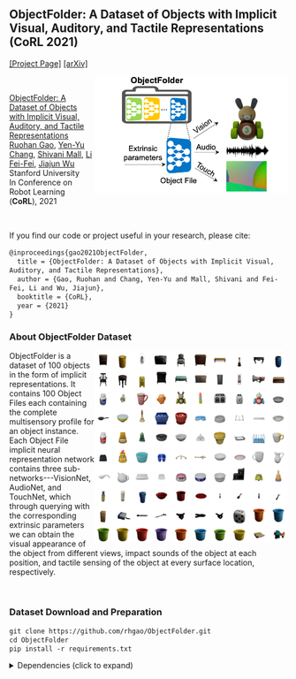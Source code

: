 ## ObjectFolder: A Dataset of Objects with Implicit Visual, Auditory, and Tactile Representations (CoRL 2021)
[[Project Page]](https://ai.stanford.edu/~rhgao/objectfolder/)    [[arXiv]](https://arxiv.org/abs/2109.07991) 

<img src='ObjectFolder_teaser.png' align="right" width=350>

<br/>

[ObjectFolder: A Dataset of Objects with Implicit Visual, Auditory, and Tactile Representations](https://arxiv.org/abs/2109.07991)  
 [Ruohan Gao](https://www.ai.stanford.edu/~rhgao/),  [Yen-Yu Chang](https://yuyuchang.github.io/),  [Shivani Mall](), [Li Fei-Fei](https://profiles.stanford.edu/fei-fei-li), [Jiajun Wu](https://jiajunwu.com/)<br/>
 Stanford University  
 In Conference on Robot Learning (**CoRL**), 2021  
 
<br/>

If you find our code or project useful in your research, please cite:

    @inproceedings{gao2021ObjectFolder,
      title = {ObjectFolder: A Dataset of Objects with Implicit Visual, Auditory, and Tactile Representations},
      author = {Gao, Ruohan and Chang, Yen-Yu and Mall, Shivani and Fei-Fei, Li and Wu, Jiajun},
      booktitle = {CoRL},
      year = {2021}
    }

### About ObjectFolder Dataset

<img src='dataset_visualization.png' align="right" width=350>

ObjectFolder is a dataset of 100 objects in the form of implicit representations. It contains 100 Object Files each containing the complete multisensory profile for an object instance. Each Object File implicit neural representation network contains three sub-networks---VisionNet, AudioNet, and TouchNet, which through querying with the corresponding extrinsic parameters we can obtain the visual appearance of the object from different views, impact sounds of the object at each position, and tactile sensing of the object at every surface location, respectively.

<br/>

### Dataset Download and Preparation
```
git clone https://github.com/rhgao/ObjectFolder.git
cd ObjectFolder
pip install -r requirements.txt
```
<details>
  <summary> Dependencies (click to expand) </summary>
  
  ## Dependencies
  - PyTorch 1.? 
  - numpy 4.???

### Rendering images, audios, and touch tactiles
Run the following command to render images, audios, and tactile RGB images.
```
  $ python evaluate.py --object_file_path path_of_ObjectFile \
      --vision_test_file_path path_of_vision_test_file \
      --vision_results_dir path_of_vision_results_directory \
      --audio_vertices_file_path path_of_audio_testing_vertices_file \
      --audio_forces_file_path path_of_forces_file \
      --audio_results_dir path_of_audio_results_directory \
      --touch_vertices_file_path path_of_touch_testing_vertices_file \
      --touch_results_path path_of_touch_results_directory
```
This code can be given with the following command-line arguments:
  * `--object_file_path`: The path of ObjectFile.
  * `--vision_test_file_path`: The path of vision testing file, which should be a npy file.
  * `--vision_results_dir`: The path of vision results directory to save rendered images.
  * `--audio_vertices_file_path`: The path of audio testing vertices file, which should be a npy file.
  * `--audio_forces_file_path`: The path of forces file, which should be a npy file.
  * `--audio_results_dir`: The path of audio results directory to save rendered audio wav files.
  * `--touch_vertices_file_path`: The path of touch testing vertices file, which should be a npy file.
  * `--touch_results_dir`: The path of touch results directory to save rendered tactile RGB images.

### Data format
  * `--vision_test_file_path`: It is a npy file with shape as (N, 6), where N is the number of testing viewpoints. Each data point represents the coordinates of the camera and the light. It should be (camera_x, camera_y, camera_z, light_x, light_y, light_z).
  * `--audio_vertices_file_path`: It is a npy file with shape as (N, 3), where N is the number of audio testing vertices on objects. Each data point represents the coordinates on objects. It should be (x, y, z).
  * `--audio_forces_file_path`: It is a npy file with shape as (N, 3), where N is the number of audio testing vertices on objects. Each data point represents the forces on coordinates. It should be (F_x, F_y, F_z).
  * `--touch_vertices_file_path`: It is a npy file with shape as (N, 3), where N is the number of touch testing vertices on objects. Each data point represents the coordinates on objects. It should be (x, y, z).

### Demo
For example:
```
  $ python evaluate.py --object_file_path ../Objects/25/ObjectFile.pth \
      --vision_test_file_path demo/vision_demo.npy \
      --vision_results_dir demo/vision_results/ \
      --audio_vertices_file_path demo/audio_demo_vertices.npy \
      --audio_forces_file_path demo/audio_demo_forces.npy \
      --audio_results_dir demo/audio_results/ \
      --touch_vertices_file_path demo/touch_demo_vertices.npy \
      --touch_results_dir demo/touch_results/
```

The rendered images will be saved in `demo/vision_results/`.
<p float="middle">
  <img src="demo/vision_results/1.png" width="200"/>
  <img src="demo/vision_results/2.png" width="200"/>
  <img src="demo/vision_results/3.png" width="200"/>
  <img src="demo/vision_results/4.png" width="200"/>
</p>

Then rendered audios will be saved in `demo/audio_results/`.
TODO...

The rendered touch tactile RGB images will be saved in `demo/touch_results/`.
<p float="middle">
  <img src="demo/touch_results/1.png" width="200"/>
  <img src="demo/touch_results/2.png" width="200"/>
  <img src="demo/touch_results/3.png" width="200"/>
  <img src="demo/touch_results/4.png" width="200"/>
</p>
 
 ### License
ObjectFolder is CC BY 4.0 licensed, as found in the LICENSE file. The 100 high quality 3D objects originally come from online repositories including: 20 objects from [3D Model Haven](https://3dmodelhaven.com/), 28 objects from the [YCB dataset](http://ycb-benchmarks.s3-website-us-east-1.amazonaws.com/), and 52 objects from [Google Scanned Objects](https://app.ignitionrobotics.org/GoogleResearch/fuel/collections/Google\%20Scanned\%20Objects). Please also refer to their original lisence file.
